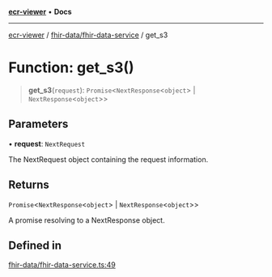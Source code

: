 [**ecr-viewer**](../../../README.md) • **Docs**

***

[ecr-viewer](../../../README.md) / [fhir-data/fhir-data-service](../README.md) / get\_s3

# Function: get\_s3()

> **get\_s3**(`request`): `Promise`\<`NextResponse`\<`object`\> \| `NextResponse`\<`object`\>\>

## Parameters

• **request**: `NextRequest`

The NextRequest object containing the request information.

## Returns

`Promise`\<`NextResponse`\<`object`\> \| `NextResponse`\<`object`\>\>

A promise resolving to a NextResponse object.

## Defined in

[fhir-data/fhir-data-service.ts:49](https://github.com/CDCgov/phdi/blob/de911eed4d2616e3a509cdcd4c198be50c6e4315/containers/ecr-viewer/src/app/api/fhir-data/fhir-data-service.ts#L49)
